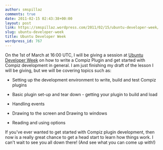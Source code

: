 ```yaml
---
author: smspillaz
comments: true
date: 2011-02-15 02:43:38+00:00
layout: post
link: https://smspillaz.wordpress.com/2011/02/15/ubuntu-developer-week/
slug: ubuntu-developer-week
title: Ubuntu Developer Week
wordpress_id: 767
---
```


On the 1st of March at 16:00 UTC, I will be giving a session at [Ubuntu Developer Week](https://wiki.ubuntu.com/UbuntuDeveloperWeek) on how to write a Compiz Plugin and get started with Compiz development in general. I am just finishing my draft of the lesson I will be giving, but we will be covering topics such as:



	
  * Setting up the development environment to write, build and test Compiz plugins

	
  * Basic plugin set-up and tear down - getting your plugin to build and load

	
  * Handling events

	
  * Drawing to the screen and Drawing to windows

	
  * Reading and using options


If you've ever wanted to get started with Compiz plugin development, then now is a really great chance to get a head start to learn how things work. I can't wait to see you all down there! (And see what you can come up with!)
